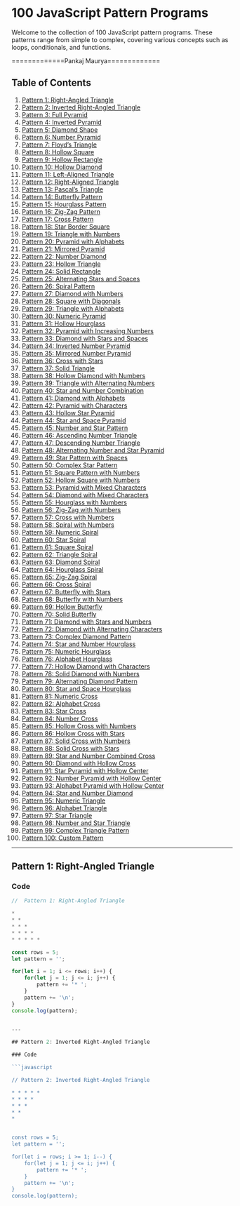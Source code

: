 # 100 JavaScript Pattern Programs

Welcome to the collection of 100 JavaScript pattern programs. These patterns range from simple to complex, covering various concepts such as loops, conditionals, and functions.

=============Pankaj Maurya=============

## Table of Contents

1. [Pattern 1: Right-Angled Triangle](#pattern-1-right-angled-triangle)
2. [Pattern 2: Inverted Right-Angled Triangle](#pattern-2-inverted-right-angled-triangle)
3. [Pattern 3: Full Pyramid](#pattern-3-full-pyramid)
4. [Pattern 4: Inverted Pyramid](#pattern-4-inverted-pyramid)
5. [Pattern 5: Diamond Shape](#pattern-5-diamond-shape)
6. [Pattern 6: Number Pyramid](#pattern-6-number-pyramid)
7. [Pattern 7: Floyd’s Triangle](#pattern-7-floyds-triangle)
8. [Pattern 8: Hollow Square](#pattern-8-hollow-square)
9. [Pattern 9: Hollow Rectangle](#pattern-9-hollow-rectangle)
10. [Pattern 10: Hollow Diamond](#pattern-10-hollow-diamond)
11. [Pattern 11: Left-Aligned Triangle](#pattern-11-left-aligned-triangle)
12. [Pattern 12: Right-Aligned Triangle](#pattern-12-right-aligned-triangle)
13. [Pattern 13: Pascal’s Triangle](#pattern-13-pascals-triangle)
14. [Pattern 14: Butterfly Pattern](#pattern-14-butterfly-pattern)
15. [Pattern 15: Hourglass Pattern](#pattern-15-hourglass-pattern)
16. [Pattern 16: Zig-Zag Pattern](#pattern-16-zig-zag-pattern)
17. [Pattern 17: Cross Pattern](#pattern-17-cross-pattern)
18. [Pattern 18: Star Border Square](#pattern-18-star-border-square)
19. [Pattern 19: Triangle with Numbers](#pattern-19-triangle-with-numbers)
20. [Pattern 20: Pyramid with Alphabets](#pattern-20-pyramid-with-alphabets)
21. [Pattern 21: Mirrored Pyramid](#pattern-21-mirrored-pyramid)
22. [Pattern 22: Number Diamond](#pattern-22-number-diamond)
23. [Pattern 23: Hollow Triangle](#pattern-23-hollow-triangle)
24. [Pattern 24: Solid Rectangle](#pattern-24-solid-rectangle)
25. [Pattern 25: Alternating Stars and Spaces](#pattern-25-alternating-stars-and-spaces)
26. [Pattern 26: Spiral Pattern](#pattern-26-spiral-pattern)
27. [Pattern 27: Diamond with Numbers](#pattern-27-diamond-with-numbers)
28. [Pattern 28: Square with Diagonals](#pattern-28-square-with-diagonals)
29. [Pattern 29: Triangle with Alphabets](#pattern-29-triangle-with-alphabets)
30. [Pattern 30: Numeric Pyramid](#pattern-30-numeric-pyramid)
31. [Pattern 31: Hollow Hourglass](#pattern-31-hollow-hourglass)
32. [Pattern 32: Pyramid with Increasing Numbers](#pattern-32-pyramid-with-increasing-numbers)
33. [Pattern 33: Diamond with Stars and Spaces](#pattern-33-diamond-with-stars-and-spaces)
34. [Pattern 34: Inverted Number Pyramid](#pattern-34-inverted-number-pyramid)
35. [Pattern 35: Mirrored Number Pyramid](#pattern-35-mirrored-number-pyramid)
36. [Pattern 36: Cross with Stars](#pattern-36-cross-with-stars)
37. [Pattern 37: Solid Triangle](#pattern-37-solid-triangle)
38. [Pattern 38: Hollow Diamond with Numbers](#pattern-38-hollow-diamond-with-numbers)
39. [Pattern 39: Triangle with Alternating Numbers](#pattern-39-triangle-with-alternating-numbers)
40. [Pattern 40: Star and Number Combination](#pattern-40-star-and-number-combination)
41. [Pattern 41: Diamond with Alphabets](#pattern-41-diamond-with-alphabets)
42. [Pattern 42: Pyramid with Characters](#pattern-42-pyramid-with-characters)
43. [Pattern 43: Hollow Star Pyramid](#pattern-43-hollow-star-pyramid)
44. [Pattern 44: Star and Space Pyramid](#pattern-44-star-and-space-pyramid)
45. [Pattern 45: Number and Star Pattern](#pattern-45-number-and-star-pattern)
46. [Pattern 46: Ascending Number Triangle](#pattern-46-ascending-number-triangle)
47. [Pattern 47: Descending Number Triangle](#pattern-47-descending-number-triangle)
48. [Pattern 48: Alternating Number and Star Pyramid](#pattern-48-alternating-number-and-star-pyramid)
49. [Pattern 49: Star Pattern with Spaces](#pattern-49-star-pattern-with-spaces)
50. [Pattern 50: Complex Star Pattern](#pattern-50-complex-star-pattern)
51. [Pattern 51: Square Pattern with Numbers](#pattern-51-square-pattern-with-numbers)
52. [Pattern 52: Hollow Square with Numbers](#pattern-52-hollow-square-with-numbers)
53. [Pattern 53: Pyramid with Mixed Characters](#pattern-53-pyramid-with-mixed-characters)
54. [Pattern 54: Diamond with Mixed Characters](#pattern-54-diamond-with-mixed-characters)
55. [Pattern 55: Hourglass with Numbers](#pattern-55-hourglass-with-numbers)
56. [Pattern 56: Zig-Zag with Numbers](#pattern-56-zig-zag-with-numbers)
57. [Pattern 57: Cross with Numbers](#pattern-57-cross-with-numbers)
58. [Pattern 58: Spiral with Numbers](#pattern-58-spiral-with-numbers)
59. [Pattern 59: Numeric Spiral](#pattern-59-numeric-spiral)
60. [Pattern 60: Star Spiral](#pattern-60-star-spiral)
61. [Pattern 61: Square Spiral](#pattern-61-square-spiral)
62. [Pattern 62: Triangle Spiral](#pattern-62-triangle-spiral)
63. [Pattern 63: Diamond Spiral](#pattern-63-diamond-spiral)
64. [Pattern 64: Hourglass Spiral](#pattern-64-hourglass-spiral)
65. [Pattern 65: Zig-Zag Spiral](#pattern-65-zig-zag-spiral)
66. [Pattern 66: Cross Spiral](#pattern-66-cross-spiral)
67. [Pattern 67: Butterfly with Stars](#pattern-67-butterfly-with-stars)
68. [Pattern 68: Butterfly with Numbers](#pattern-68-butterfly-with-numbers)
69. [Pattern 69: Hollow Butterfly](#pattern-69-hollow-butterfly)
70. [Pattern 70: Solid Butterfly](#pattern-70-solid-butterfly)
71. [Pattern 71: Diamond with Stars and Numbers](#pattern-71-diamond-with-stars-and-numbers)
72. [Pattern 72: Diamond with Alternating Characters](#pattern-72-diamond-with-alternating-characters)
73. [Pattern 73: Complex Diamond Pattern](#pattern-73-complex-diamond-pattern)
74. [Pattern 74: Star and Number Hourglass](#pattern-74-star-and-number-hourglass)
75. [Pattern 75: Numeric Hourglass](#pattern-75-numeric-hourglass)
76. [Pattern 76: Alphabet Hourglass](#pattern-76-alphabet-hourglass)
77. [Pattern 77: Hollow Diamond with Characters](#pattern-77-hollow-diamond-with-characters)
78. [Pattern 78: Solid Diamond with Numbers](#pattern-78-solid-diamond-with-numbers)
79. [Pattern 79: Alternating Diamond Pattern](#pattern-79-alternating-diamond-pattern)
80. [Pattern 80: Star and Space Hourglass](#pattern-80-star-and-space-hourglass)
81. [Pattern 81: Numeric Cross](#pattern-81-numeric-cross)
82. [Pattern 82: Alphabet Cross](#pattern-82-alphabet-cross)
83. [Pattern 83: Star Cross](#pattern-83-star-cross)
84. [Pattern 84: Number Cross](#pattern-84-number-cross)
85. [Pattern 85: Hollow Cross with Numbers](#pattern-85-hollow-cross-with-numbers)
86. [Pattern 86: Hollow Cross with Stars](#pattern-86-hollow-cross-with-stars)
87. [Pattern 87: Solid Cross with Numbers](#pattern-87-solid-cross-with-numbers)
88. [Pattern 88: Solid Cross with Stars](#pattern-88-solid-cross-with-stars)
89. [Pattern 89: Star and Number Combined Cross](#pattern-89-star-and-number-combined-cross)
90. [Pattern 90: Diamond with Hollow Cross](#pattern-90-diamond-with-hollow-cross)
91. [Pattern 91: Star Pyramid with Hollow Center](#pattern-91-star-pyramid-with-hollow-center)
92. [Pattern 92: Number Pyramid with Hollow Center](#pattern-92-number-pyramid-with-hollow-center)
93. [Pattern 93: Alphabet Pyramid with Hollow Center](#pattern-93-alphabet-pyramid-with-hollow-center)
94. [Pattern 94: Star and Number Diamond](#pattern-94-star-and-number-diamond)
95. [Pattern 95: Numeric Triangle](#pattern-95-numeric-triangle)
96. [Pattern 96: Alphabet Triangle](#pattern-96-alphabet-triangle)
97. [Pattern 97: Star Triangle](#pattern-97-star-triangle)
98. [Pattern 98: Number and Star Triangle](#pattern-98-number-and-star-triangle)
99. [Pattern 99: Complex Triangle Pattern](#pattern-99-complex-triangle-pattern)
100. [Pattern 100: Custom Pattern](#pattern-100-custom-pattern)

---

## Pattern 1: Right-Angled Triangle

### Code

```javascript
//  Pattern 1: Right-Angled Triangle

* 
* * 
* * * 
* * * * 
* * * * * 

const rows = 5;
let pattern = '';

for(let i = 1; i <= rows; i++) {
    for(let j = 1; j <= i; j++) {
        pattern += '* ';
    }
    pattern += '\n';
}
console.log(pattern);


---

## Pattern 2: Inverted Right-Angled Triangle

### Code

```javascript

// Pattern 2: Inverted Right-Angled Triangle

* * * * * 
* * * * 
* * * 
* * 
* 


const rows = 5;
let pattern = '';

for(let i = rows; i >= 1; i--) {
    for(let j = 1; j <= i; j++) {
        pattern += '* ';
    }
    pattern += '\n';
}
console.log(pattern);
